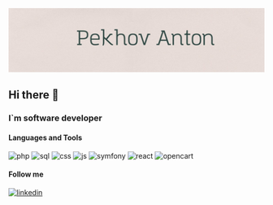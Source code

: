 

[![Header](https://github.com/Pekhov14/Pekhov14/blob/main/assets/header.jpeg)](https://www.linkedin.com/in/anton-pekhov/)


## Hi there 👋
### I`m software developer


#### Languages and Tools
![php](https://img.shields.io/badge/PHP-090909?style=for-the-badge&logo=php)
![sql](https://img.shields.io/badge/SQL-090909?style=for-the-badge&logo=postgresql)
![css](https://img.shields.io/badge/html/css-090909?style=for-the-badge)
![js](https://img.shields.io/badge/JS-090909?style=for-the-badge&logo=javascript)
![symfony](https://img.shields.io/badge/symfony-090909?style=for-the-badge&logo=symfony)
![react](https://img.shields.io/badge/react-090909?style=for-the-badge&logo=react)
![opencart](https://img.shields.io/badge/opencart-090909?style=for-the-badge)

#### Follow me
[![linkedin](https://img.shields.io/badge/Linkedin-090909?style=for-the-badge&logo=linkedin)](https://www.linkedin.com/in/anton-pekhov)



<!--
- 🔭 I’m currently working on ...
- 🌱 I’m currently learning ...
- 👯 I’m looking to collaborate on ...
- 🤔 I’m looking for help with ...
- 💬 Ask me about ...
- 📫 How to reach me: ...
- 😄 Pronouns: ...
- ⚡ Fun fact: ...
-->
